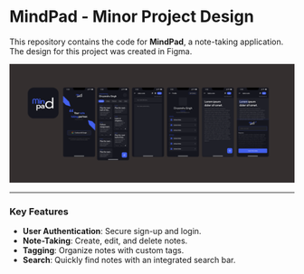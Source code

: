 # MindPad - Minor Project Design

This repository contains the code for **MindPad**, a note-taking application. The design for this project was created in Figma.

![Figma Design Preview](assets/images/fgDesign.png)

---

### Key Features
* **User Authentication**: Secure sign-up and login.
* **Note-Taking**: Create, edit, and delete notes.
* **Tagging**: Organize notes with custom tags.
* **Search**: Quickly find notes with an integrated search bar.
